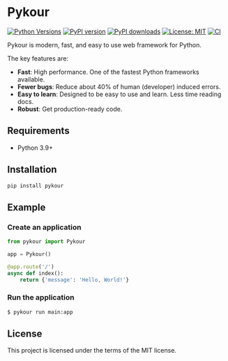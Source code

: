# Pykour

[![Python Versions](https://img.shields.io/badge/Python-3.9%20|%203.10%20|%203.11%20|%203.12-blue)](https://www.python.org/)
[![PyPI version](https://img.shields.io/pypi/v/pykour)](https://pypi.org/project/pykour/)
[![PyPI downloads](https://img.shields.io/pypi/dm/pykour)](https://pypi.org/project/pykour/)
[![License: MIT](https://img.shields.io/badge/License-MIT-yellow.svg)](https://opensource.org/licenses/MIT)
[![CI](https://github.com/pykour/pykour/actions/workflows/ci.yml/badge.svg)](https://github.com/pykour/pykour/actions/workflows/ci.yml)

Pykour is modern, fast, and easy to use web framework for Python.

The key features are:

- **Fast**: High performance. One of the fastest Python frameworks available.
- **Fewer bugs**: Reduce about 40% of human (developer) induced errors.
- **Easy to learn**: Designed to be easy to use and learn. Less time reading docs.
- **Robust**: Get production-ready code.

## Requirements

- Python 3.9+

## Installation

```bash
pip install pykour
```

## Example

### Create an application

```python
from pykour import Pykour

app = Pykour()

@app.route('/')
async def index():
    return {'message': 'Hello, World!'}
```

### Run the application

```bash
$ pykour run main:app
```

## License

This project is licensed under the terms of the MIT license.
